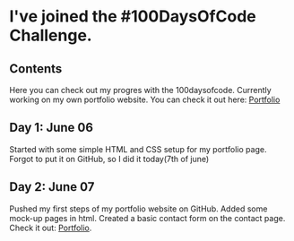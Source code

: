 # I've joined the #100DaysOfCode Challenge.

## Contents
Here you can check out my progres with the 100daysofcode.
Currently working on my own portfolio website. You can check it out here: [Portfolio](https://github.com/Seltaeb87/portfolio)

## Day 1: June 06
Started with some simple HTML and CSS setup for my portfolio page. Forgot to put it on GitHub, so I did it today(7th of june)

## Day 2: June 07
Pushed my first steps of my portfolio website on GitHub.
Added some mock-up pages in html. Created a basic contact form on the contact page. Check it out:
[Portfolio](https://github.com/Seltaeb87/portfolio).
